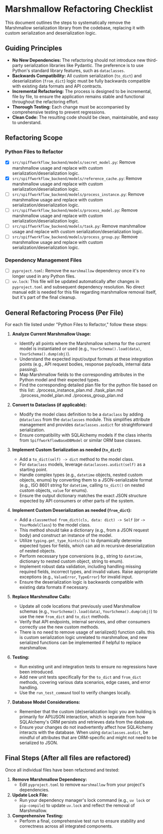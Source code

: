 # Marshmallow Refactoring Checklist

This document outlines the steps to systematically remove the Marshmallow serialization library from the codebase, replacing it with custom serialization and deserialization logic.

## Guiding Principles

- **No New Dependencies:** The refactoring should not introduce new third-party serialization libraries like Pydantic. The preference is to use Python's standard library features, such as `dataclasses`.
- **Backwards Compatibility:** All custom serialization (`to_dict`) and deserialization (`from_dict`) logic must be fully backwards compatible with existing data formats and API contracts.
- **Incremental Refactoring:** The process is designed to be incremental, file by file, to ensure the application remains stable and functional throughout the refactoring effort.
- **Thorough Testing:** Each change must be accompanied by comprehensive testing to prevent regressions.
- **Clean Code:** The resulting code should be clean, maintainable, and easy to understand.

## Refactoring Scope

### Python Files to Refactor

- [x] `src/spiffworkflow_backend/models/secret_model.py`: Remove marshmallow usage and replace with custom serialization/deserialization logic.
- [x] `src/spiffworkflow_backend/models/reference_cache.py`: Remove marshmallow usage and replace with custom serialization/deserialization logic.
- [ ] `src/spiffworkflow_backend/models/process_instance.py`: Remove marshmallow usage and replace with custom serialization/deserialization logic.
- [ ] `src/spiffworkflow_backend/models/process_model.py`: Remove marshmallow usage and replace with custom serialization/deserialization logic.
- [ ] `src/spiffworkflow_backend/models/task.py`: Remove marshmallow usage and replace with custom serialization/deserialization logic.
- [ ] `src/spiffworkflow_backend/models/process_group.py`: Remove marshmallow usage and replace with custom serialization/deserialization logic.

### Dependency Management Files

- [ ] `pyproject.toml`: Remove the `marshmallow` dependency once it's no longer used in any Python files.
- [ ] `uv.lock`: This file will be updated automatically after changes in `pyproject.toml` and subsequent dependency resolution. No direct manual edit is needed for this file regarding marshmallow removal itself, but it's part of the final cleanup.

## General Refactoring Process (Per File)

For each file listed under "Python Files to Refactor," follow these steps:

1. **Analyze Current Marshmallow Usage:**

   - Identify all points where the Marshmallow schema for the current model is instantiated or used (e.g., `YourSchema().load(data)`, `YourSchema().dump(obj)`).
   - Understand the expected input/output formats at these integration points (e.g., API request bodies, response payloads, internal data passing).
   - Map Marshmallow fields to the corresponding attributes in the Python model and their expected types.
   - Find the corresponding detailed plan file for the python file based on this list:
     ./process_instance_plan.md
     ./task_plan.md
     ./process_model_plan.md
     ./process_group_plan.md

2. **Convert to Dataclass (if applicable):**

   - Modify the model class definition to be a `dataclass` by adding `@dataclass` from the `dataclasses` module. This simplifies attribute management and provides `dataclasses.asdict` for straightforward serialization.
   - Ensure compatibility with SQLAlchemy models if the class inherits from `SpiffworkflowBaseDBModel` or similar ORM base classes.

3. **Implement Custom Serialization as needed (`to_dict`):**

   - Add a `to_dict(self) -> dict` method to the model class.
   - For `dataclass` models, leverage `dataclasses.asdict(self)` as a starting point.
   - Handle complex types (e.g., `datetime` objects, nested custom objects, enums) by converting them to a JSON-serializable format (e.g., ISO 8601 string for `datetime`, calling `to_dict()` on nested custom objects, `value` for enums).
   - Ensure the output dictionary matches the exact JSON structure expected by API consumers or other parts of the system.

4. **Implement Custom Deserialization as needed (`from_dict`):**

   - Add a `classmethod from_dict(cls, data: dict) -> Self` (or `-> YourModelClass`) to the model class.
   - This method should take a dictionary (e.g., from a JSON request body) and construct an instance of the model.
   - Utilize `typing.get_type_hints(cls)` to dynamically determine expected types for fields, which can aid in recursive deserialization of nested objects.
   - Perform necessary type conversions (e.g., string to `datetime`, dictionary to nested custom object, string to enum).
   - Implement robust data validation, including handling missing required fields, incorrect types, and invalid values. Raise appropriate exceptions (e.g., `ValueError`, `TypeError`) for invalid input.
   - Ensure the deserialization logic is backwards compatible with existing data formats if necessary.

5. **Replace Marshmallow Calls:**

   - Update all code locations that previously used Marshmallow schemas (e.g., `YourSchema().load(data)`, `YourSchema().dump(obj)`) to use the new `from_dict` and `to_dict` methods.
   - Verify that API endpoints, internal services, and other consumers correctly use the new custom methods.
   - There is no need to remove usage of serialized() function calls. this is custom serialization logic unrelated to marshmallow, and new serialized functions can be implemented if helpful to replace marshmallow.

6. **Testing:**

   - Run existing unit and integration tests to ensure no regressions have been introduced.
   - Add new unit tests specifically for the `to_dict` and `from_dict` methods, covering various data scenarios, edge cases, and error handling.
   - Use the `run_test_command` tool to verify changes locally.

7. **Database Model Considerations:**
   - Remember that the custom (de)serialization logic you are building is primarily for API/JSON interaction, which is separate from how SQLAlchemy's ORM persists and retrieves data from the database.
   - Ensure your changes do not inadvertently affect how SQLAlchemy interacts with the database. When using `dataclasses.asdict`, be mindful of attributes that are ORM-specific and might not need to be serialized to JSON.

## Final Steps (After all files are refactored)

Once all individual files have been refactored and tested:

1. **Remove Marshmallow Dependency:**
   - Edit `pyproject.toml` to remove `marshmallow` from your project's dependencies.
2. **Update Lock File:**
   - Run your dependency manager's lock command (e.g., `uv lock` or `pip-compile`) to update `uv.lock` and reflect the removal of Marshmallow.
3. **Comprehensive Testing:**
   - Perform a final, comprehensive test run to ensure stability and correctness across all integrated components.
